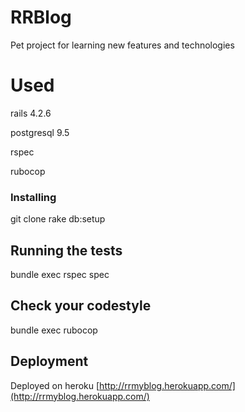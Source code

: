 # RRBlog

Pet project for learning new features and technologies

# Used

rails 4.2.6

postgresql 9.5

rspec

rubocop

### Installing

git clone 
rake db:setup

## Running the tests

bundle exec rspec spec

## Check your codestyle

bundle exec rubocop

## Deployment

Deployed on heroku [http://rrmyblog.herokuapp.com/](http://rrmyblog.herokuapp.com/)
